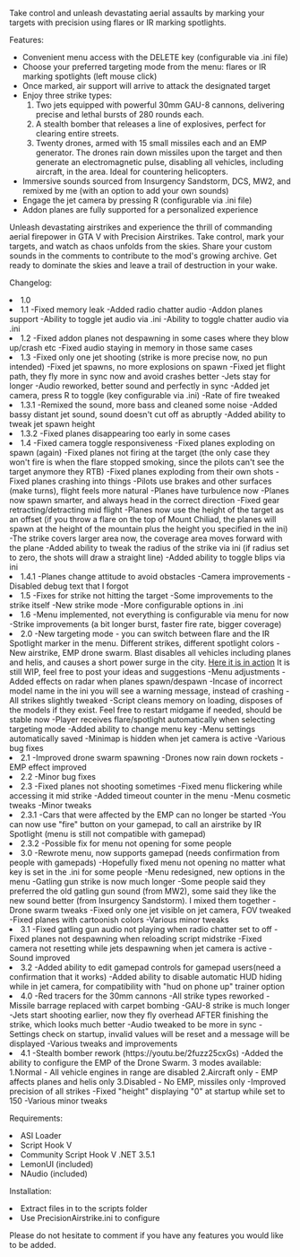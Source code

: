 <p>Take control and unleash devastating aerial assaults by marking your targets with precision using flares or IR marking spotlights.</p>

<p>Features:</p>
<ul>
  <li>Convenient menu access with the DELETE key (configurable via .ini file)</li>
  <li>Choose your preferred targeting mode from the menu: flares or IR marking spotlights (left mouse click)</li>
  <li>Once marked, air support will arrive to attack the designated target</li>
  <li>Enjoy three strike types:
    <ol>
      <li>Two jets equipped with powerful 30mm GAU-8 cannons, delivering precise and lethal bursts of 280 rounds each.</li>
      <li>A stealth bomber that releases a line of explosives, perfect for clearing entire streets.</li>
      <li>Twenty drones, armed with 15 small missiles each and an EMP generator. The drones rain down missiles upon the target and then generate an electromagnetic pulse, disabling all vehicles, including aircraft, in the area. Ideal for countering helicopters.</li>
    </ol>
  </li>
  <li>Immersive sounds sourced from Insurgency Sandstorm, DCS, MW2, and remixed by me (with an option to add your own sounds)</li>
  <li>Engage the jet camera by pressing R (configurable via .ini file)</li>
  <li>Addon planes are fully supported for a personalized experience</li>
</ul>
<p>Unleash devastating airstrikes and experience the thrill of commanding aerial firepower in GTA V with Precision Airstrikes. Take control, mark your targets, and watch as chaos unfolds from the skies. Share your custom sounds in the comments to contribute to the mod's growing archive. Get ready to dominate the skies and leave a trail of destruction in your wake.</p>


Changelog:
<li>1.0

<li>1.1
-Fixed memory leak
-Added radio chatter audio
-Addon planes support
-Ability to toggle jet audio via .ini
-Ability to toggle chatter audio via .ini

<li>1.2
-Fixed addon planes not despawning in some cases where they blow up/crash etc
-Fixed audio staying in memory in those same cases

<li>1.3
-Fixed only one jet shooting (strike is more precise now, no pun intended)
-Fixed jet spawns, no more explosions on spawn
-Fixed jet flight path, they fly more in sync now and avoid crashes better
-Jets stay for longer
-Audio reworked, better sound and perfectly in sync
-Added jet camera, press R to toggle (key configurable via .ini)
-Rate of fire tweaked

<li>1.3.1
-Remixed the sound, more bass and cleaned some noise
-Added bassy distant jet sound, sound doesn't cut off as abruptly
-Added ability to tweak jet spawn height

<li>1.3.2
-Fixed planes disappearing too early in some cases

<li>1.4
-Fixed camera toggle responsiveness
-Fixed planes exploding on spawn (again)
-Fixed planes not firing at the target (the only case they won't fire is when the flare stopped smoking, since the pilots can't see the target anymore they RTB)
-Fixed planes exploding from their own shots
-Fixed planes crashing into things
-Pilots use brakes and other surfaces (make turns), flight feels more natural
-Planes have turbulence now
-Planes now spawn smarter, and always head in the correct direction
-Fixed gear retracting/detracting mid flight
-Planes now use the height of the target as an offset (if you throw a flare on the top of Mount Chiliad, the planes will spawn at the height of the mountain plus the height you specified in the ini)
-The strike covers larger area now, the coverage area moves forward with the plane
-Added ability to tweak the radius of the strike via ini (if radius set to zero, the shots will draw a straight line)
-Added ability to toggle blips via ini

<li>1.4.1
-Planes change attitude to avoid obstacles
-Camera improvements
-Disabled debug text that I forgot

<li>1.5
-Fixes for strike not hitting the target
-Some improvements to the strike itself
-New strike mode
-More configurable options in .ini

<li>1.6
-Menu implemented, not everything is configurable via menu for now
-Strike improvements (a bit longer burst, faster fire rate, bigger coverage)

<li>2.0
-New targeting mode - you can switch between flare and the IR Spotlight marker in the menu. Different strikes, different spotlight colors
-New airstrike, EMP drone swarm. Blast disables all vehicles including planes and helis, and causes a short power surge in the city. <a href="https://youtu.be/CSU7i4wLFk0">Here it is in action</a> It is still WIP, feel free to post your ideas and suggestions
-Menu adjustments
-Added effects on radar when planes spawn/despawn
-Incase of incorrect model name in the ini you will see a warning message, instead of crashing
-All strikes slightly tweaked
-Script cleans memory on loading, disposes of the models if they exist. Feel free to restart midgame if needed, should be stable now
-Player receives flare/spotlight automatically when selecting targeting mode
-Added ability to change menu key
-Menu settings automatically saved
-Minimap is hidden when jet camera is active
-Various bug fixes

<li>2.1
-Improved drone swarm spawning
-Drones now rain down rockets
-EMP effect improved

<li>2.2
-Minor bug fixes

<li>2.3
-Fixed planes not shooting sometimes
-Fixed menu flickering while accessing it mid strike
-Added timeout counter in the menu
-Menu cosmetic tweaks
-Minor tweaks

<li>2.3.1
-Cars that were affected by the EMP can no longer be started
-You can now use "fire" button on your gamepad, to call an airstrike by IR Spotlight (menu is still not compatible with gamepad)

<li>2.3.2
-Possible fix for menu not opening for some people

<li>3.0
-Rewrote menu, now supports gamepad (needs confirmation from people with gamepads)
-Hopefully fixed menu not opening no matter what key is set in the .ini for some people
-Menu redesigned, new options in the menu
-Gatling gun strike is now much longer
-Some people said they preferred the old gatling gun sound (from MW2), some said they like the new sound better (from Insurgency Sandstorm). I mixed them together
-Drone swarm tweaks
-Fixed only one jet visible on jet camera, FOV tweaked
-Fixed planes with cartoonish colors
-Various minor tweaks

<li>3.1
-Fixed gatling gun audio not playing when radio chatter set to off
-Fixed planes not despawning when reloading script midstrike
-Fixed camera not resetting while jets despawning when jet camera is active
-Sound improved

<li>3.2
-Added ability to edit gamepad controls for gamepad users(need a confirmation that it works)
-Added ability to disable automatic HUD hiding while in jet camera, for compatibility with "hud on phone up" trainer option

<li>4.0
-Red tracers for the 30mm cannons
-All strike types reworked
-Missile barrage replaced with carpet bombing
-GAU-8 strike is much longer
-Jets start shooting earlier, now they fly overhead AFTER finishing the strike, which looks much better
-Audio tweaked to be more in sync
-Settings check on startup, invalid values will be reset and a message will be displayed
-Various tweaks and improvements

<li>4.1
-Stealth bomber rework (https://youtu.be/2fuzz25cxGs)
-Added the ability to configure the EMP of the Drone Swarm. 3 modes available:
1.Normal - All vehicle engines in range are disabled
2.Aircraft only - EMP affects planes and helis only
3.Disabled - No EMP, missiles only
-Improved precision of all strikes
-Fixed "height" displaying "0" at startup while set to 150
-Various minor tweaks

Requirements:
<li>ASI Loader
<li>Script Hook V
<li>Community Script Hook V .NET 3.5.1
<li>LemonUI (included)
<li>NAudio (included)

Installation:
<li>Extract files in to the scripts folder
<li>Use PrecisionAirstrike.ini to configure

Please do not hesitate to comment if you have any features you would like to be added.
